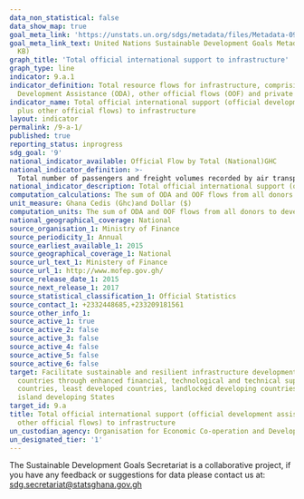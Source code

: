 ```yaml
---
data_non_statistical: false
data_show_map: true
goal_meta_link: 'https://unstats.un.org/sdgs/metadata/files/Metadata-09-0A-01.pdf '
goal_meta_link_text: United Nations Sustainable Development Goals Metadata (PDF 208
  KB)
graph_title: 'Total official international support to infrastructure'
graph_type: line
indicator: 9.a.1
indicator_definition: Total resource flows for infrastructure, comprising Official
  Development Assistance (ODA), other official flows (OOF) and private flows
indicator_name: Total official international support (official development assistance
  plus other official flows) to infrastructure
layout: indicator
permalink: /9-a-1/
published: true
reporting_status: inprogress
sdg_goal: '9'
national_indicator_available: Official Flow by Total (National)GHC
national_indicator_definition: >-
  Total number of passengers and freight volumes recorded by air transport rail transport, marine water transport, inland water transport and  urban transport services in a particular year
national_indicator_description: Total official international support (official development assistance plus other official flows) to infrastructure Passenger and freight volumes for air transport rail transport, marine water transport, inland water transport and  urban transport
computation_calculations: The sum of ODA and OOF flows from all donors to developing countries for infrastructure
unit_measure: Ghana Cedis (Ghc)and Dollar ($)
computation_units: The sum of ODA and OOF flows from all donors to developing countries for infrastructure
national_geographical_coverage: National
source_organisation_1: Ministry of Finance
source_periodicity_1: Annual
source_earliest_available_1: 2015
source_geographical_coverage_1: National
source_url_text_1: Ministery of Finance
source_url_1: http://www.mofep.gov.gh/
source_release_date_1: 2015
source_next_release_1: 2017
source_statistical_classification_1: Official Statistics
source_contact_1: +2332448685,+233209181561
source_other_info_1:
source_active_1: true
source_active_2: false
source_active_3: false
source_active_4: false
source_active_5: false
source_active_6: false
target: Facilitate sustainable and resilient infrastructure development in developing
  countries through enhanced financial, technological and technical support to African
  countries, least developed countries, landlocked developing countries and small
  island developing States
target_id: 9.a
title: Total official international support (official development assistance plus
  other official flows) to infrastructure
un_custodian_agency: Organisation for Economic Co-operation and Development (OECD)
un_designated_tier: '1'
---
```


The Sustainable Development Goals Secretariat is a collaborative project, if you have any feedback or suggestions for data please contact us at: sdg.secretariat@statsghana.gov.gh
